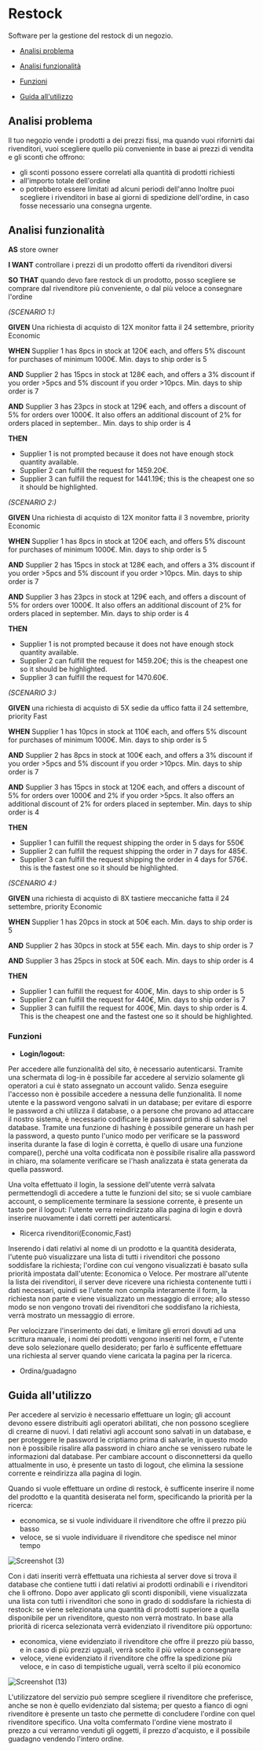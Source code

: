 # Restock

Software per la gestione del restock di un negozio.

- [Analisi problema](/README.md#analisi-problema)

- [Analisi funzionalità](/README.md#analisi-funzionalità)

- [Funzioni](/README.md#funzioni)

- [Guida all'utilizzo](/README.md#guida-allutilizzo)


## Analisi problema

Il tuo negozio vende i prodotti a dei prezzi fissi, ma quando vuoi rifornirti dai rivenditori, vuoi scegliere quello più conveniente in base ai prezzi di vendita e gli sconti che offrono: 
- gli sconti possono essere correlati alla quantità di prodotti richiesti
- all'importo totale dell'ordine
- o potrebbero essere limitati ad alcuni periodi dell'anno
Inoltre puoi scegliere i rivenditori in base ai giorni di spedizione dell'ordine, in caso fosse necessario una consegna urgente.

## Analisi funzionalità
<b>AS</b> store owner

<b>I WANT</b> controllare i prezzi di un prodotto offerti da rivenditori diversi

<b>SO THAT</b> quando devo fare restock di un prodotto, posso scegliere se comprare dal rivenditore più conveniente, o dal più veloce a consegnare l'ordine

<i>(SCENARIO 1:)</i>

<b>GIVEN</b> Una richiesta di acquisto di 12X monitor fatta il 24 settembre, priority Economic

<b>WHEN</b> Supplier 1 has 8pcs in stock at 120€ each, and offers 5% discount for purchases of minimum 1000€. Min. days to ship order is 5

<b>AND</b> Supplier 2 has 15pcs in stock at 128€ each, and offers a 3% discount if you order >5pcs and 5% discount if you order >10pcs. Min. days to ship order is 7
  
<b>AND</b> Supplier 3 has 23pcs in stock at 129€ each, and offers a discount of 5% for orders over 1000€. It also offers an additional discount of 2% for orders placed in september.. Min. days to ship order is 4

<b>THEN</b> 
- Supplier 1 is not prompted because it does not have enough stock quantity available.
- Supplier 2 can fulfill the request for 1459.20€.
- Supplier 3 can fulfill the request for 1441.19€; this is the cheapest one so it should be highlighted.


<i>(SCENARIO 2:)</i>

<b>GIVEN</b> Una richiesta di acquisto di 12X monitor fatta il 3 novembre, priority Economic

<b>WHEN</b> Supplier 1 has 8pcs in stock at 120€ each, and offers 5% discount for purchases of minimum 1000€. Min. days to ship order is 5

<b>AND</b> Supplier 2 has 15pcs in stock at 128€ each, and offers a 3% discount if you order >5pcs and 5% discount if you order >10pcs. Min. days to ship order is 7
  
<b>AND</b> Supplier 3 has 23pcs in stock at 129€ each, and offers a discount of 5% for orders over 1000€. It also offers an additional discount of 2% for orders placed in september. Min. days to ship order is 4

<b>THEN</b> 
- Supplier 1 is not prompted because it does not have enough stock quantity available.
- Supplier 2 can fulfill the request for 1459.20€; this is the cheapest one so it should be highlighted.
- Supplier 3 can fulfill the request for 1470.60€.

<i>(SCENARIO 3:)</i>

<b>GIVEN</b> una richiesta di acquisto di 5X sedie da uffico fatta il 24 settembre, priority Fast

<b>WHEN</b> Supplier 1 has 10pcs in stock at 110€ each, and offers 5% discount for purchases of minimum 1000€. Min. days to ship order is 5

<b>AND</b> Supplier 2 has 8pcs in stock at 100€ each, and offers a 3% discount if you order >5pcs and 5% discount if you order >10pcs. Min. days to ship order is 7

<b>AND</b> Supplier 3 has 15pcs in stock at 120€ each, and offers a discount of 5% for orders over 1000€ and 2% if you order >5pcs. It also offers an additional discount of 2% for orders placed in september. Min. days to ship order is 4

<b>THEN</b>
- Supplier 1 can fulfill the request shipping the order in 5 days for 550€
- Supplier 2 can fulfill the request shipping the order in 7 days for 485€.
- Supplier 3 can fulfill the request shipping the order in 4 days for 576€. this is the fastest one so it should be highlighted.

<i>(SCENARIO 4:)</i>

<b>GIVEN</b>  una richiesta di acquisto di 8X tastiere meccaniche fatta il 24 settembre, priority Economic

<b>WHEN</b> Supplier 1 has 20pcs in stock at 50€ each. Min. days to ship order is 5

<b>AND</b> Supplier 2 has 30pcs in stock at 55€ each. Min. days to ship order is 7

<b>AND</b> Supplier 3 has 25pcs in stock at 50€ each. Min. days to ship order is 4

<b>THEN</b>
- Supplier 1 can fulfill the request for 400€, Min. days to ship order is 5
- Supplier 2 can fulfill the request for 440€, Min. days to ship order is 7
- Supplier 3 can fulfill the request for 400€, Min. days to ship order is 4. This is the cheapest one and the fastest one so it should be highlighted.

### Funzioni

- <b>Login/logout:</b>

Per accedere alle funzionalità del sito, è necessario autenticarsi. Tramite una schermata di log-in è possibile far accedere al servizio solamente gli operatori a cui è stato assegnato un account valido. Senza eseguire l'accesso non è possibile accedere a nessuna delle funzionalità. Il nome utente e la password vengono salvati in un database; per evitare di esporre le password a chi utilizza il database, o a persone che provano ad attaccare il nostro sistema, è necessario codificare le password prima di salvare nel database. Tramite una funzione di hashing è possibile generare un hash per la password, a questo punto l'unico modo per verificare se la password inserita durante la fase di login è corretta, è quello di usare una funzione compare(), perché una volta codificata non è possibile risalire alla password in chiaro, ma solamente verificare se l'hash analizzata è stata generata da quella password.

Una volta effettuato il login, la sessione dell'utente verrà salvata permettendogli di accedere a tutte le funzioni del sito; se si vuole cambiare account, o semplicemente terminare la sessione corrente, è presente un tasto per il logout: l'utente verra reindirizzato alla pagina di login e dovrà inserire nuovamente i dati corretti per autenticarsi.

- Ricerca rivenditori(Economic,Fast)

Inserendo i dati relativi al nome di un prodotto e la quantità desiderata, l'utente può visualizzare una lista di tutti i rivenditori che possono soddisfare la richiesta; l'ordine con cui vengono visualizzati è basato sulla priorità impostata dall'utente: Economica o Veloce. Per mostrare all'utente la lista dei rivenditori, il server deve ricevere una richiesta contenente tutti i dati necessari, quindi se l'utente non compila interamente il form, la richiesta non parte e viene visualizzato un messaggio di errore; allo stesso modo se non vengono trovati dei rivenditori che soddisfano la richiesta, verrà mostrato un messaggio di errore. 

Per velocizzare l'inserimento dei dati, e limitare gli errori dovuti ad una scrittura manuale, i nomi dei prodotti vengono inseriti nel form, e l'utente deve solo selezionare quello desiderato; per farlo è sufficente effettuare una richiesta al server quando viene caricata la pagina per la ricerca.

- Ordina/guadagno

## Guida all'utilizzo

Per accedere al servizio è necessario effettuare un login; gli account devono essere distribuiti agli operatori abilitati, che non possono scegliere di crearne di nuovi. I dati relativi agli account sono salvati in un database, e per proteggere le password le criptiamo prima di salvarle, in questo modo non è possibile risalire alla password in chiaro anche se venissero rubate le informazioni dal database. Per cambiare account o disconnettersi da quello attualmente in uso, è presente un tasto di logout, che elimina la sessione corrente e reindirizza alla pagina di login.

Quando si vuole effettuare un ordine di restock, è sufficente inserire il nome del prodotto e la quantità desiserata nel form, specificando la priorità per la ricerca: 
- economica, se si vuole individuare il rivenditore che offre il prezzo più basso
- veloce, se si vuole individuare il rivenditore che spedisce nel minor tempo

![Screenshot (3)](https://user-images.githubusercontent.com/90613113/135053101-36ea0f99-0da9-4f37-8473-07d8f0b5ec0f.png)

Con i dati inseriti verrà effettuata una richiesta al server dove si trova il database che contiene tutti i dati relativi ai prodotti ordinabili e i rivenditori che li offrono.
Dopo aver applicato gli sconti disponibili, viene visualizzata una lista con tutti i rivenditori che sono in grado di soddisfare la richiesta di restock: se viene selezionata una quantità di prodotti superiore a quella disponibile per un rivenditore, questo non verrà mostrato.
In base alla priorità di ricerca selezionata verrà evidenziato il rivenditore più opportuno: 
- economica, viene evidenziato il rivenditore che offre il prezzo più basso, e in caso di più prezzi uguali, verrà scelto il più veloce a consegnare
- veloce, viene evidenziato il rivenditore che offre la spedizione più veloce, e in caso di tempistiche uguali, verrà scelto il più economico

![Screenshot (13)](https://user-images.githubusercontent.com/90613113/135273609-214f1b4b-55bc-4013-b4e9-3b8a73eefcfa.png)

L'utilizzatore del servizio può sempre scegliere il rivenditore che preferisce, anche se non è quello evidenziato dal sistema; per questo a fianco di ogni rivenditore è presente un tasto che permette di concludere l'ordine con quel rivenditore specifico.
Una volta comfermato l'ordine viene mostrato il prezzo a cui verranno venduti gli oggetti, il prezzo d'acquisto, e il possibile guadagno vendendo l'intero ordine.
